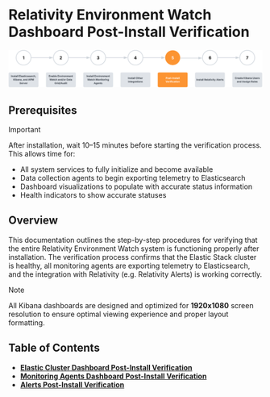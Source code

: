 # Relativity Environment Watch Dashboard Post-Install Verification

![Post-Install Verification Banner](../../resources/post-install-verification-images/Post-installation-verification.svg)

## Prerequisites

> [!IMPORTANT]
> After installation, wait 10–15 minutes before starting the verification process. This allows time for:
> - All system services to fully initialize and become available
> - Data collection agents to begin exporting telemetry to Elasticsearch
> - Dashboard visualizations to populate with accurate status information
> - Health indicators to show accurate statuses

## Overview

This documentation outlines the step-by-step procedures for verifying that the entire Relativity Environment Watch system is functioning properly after installation. The verification process confirms that the Elastic Stack cluster is healthy, all monitoring agents are exporting telemetry to Elasticsearch, and the integration with Relativity (e.g. Relativity Alerts) is working correctly.

> [!NOTE]
> All Kibana dashboards are designed and optimized for **1920x1080** screen resolution to ensure optimal viewing experience and proper layout formatting.

## Table of Contents

- **[Elastic Cluster Dashboard Post-Install Verification](post-install-verification/elasticsearch-cluster-health.md)**  
- **[Monitoring Agents Dashboard Post-Install Verification](post-install-verification/monitoring-agents.md)**  
- **[Alerts Post-Install Verification](post-install-verification/alerts.md)**

